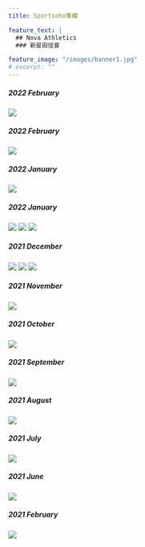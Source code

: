 ```yaml
---
title: Sportsoho專欄

feature_text: |
  ## Nova Athletics
  ### 新星田徑會

feature_image: "/images/banner1.jpg"
# excerpt: ""
---
```

##### 2022 February

![](/images/2022_3.jpeg)

##### 2022 February

![](/images/2022_2.jpeg)

##### 2022 January

![](/images/2022_2.jpeg)

##### 2022 January

![](/images/2022_1.jpeg)
![](/images/2022_1_1.jpeg)
![](/images/2022_1_2.jpeg)

##### 2021 December

![](/images/2021_12.jpeg)
![](/images/2021_12_1.jpeg)
![](/images/2021_12_2.jpeg)

##### 2021 November

![](/images/2021_11.jpg)

##### 2021 October

![](/images/2021_10.jpg)

##### 2021 September

![](/images/2021_9.jpg)

##### 2021 August

![](/images/2021_8.jpg)

##### 2021 July

![](/images/2021_7.jpg)

##### 2021 June

![](/images/2021_6.jpg)

##### 2021 February

![](/images/2021_2.jpeg)

